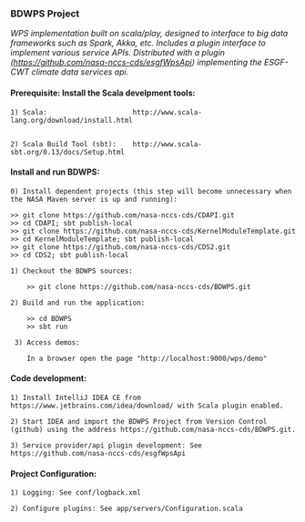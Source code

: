 ###                                BDWPS Project

_WPS implementation built on scala/play, designed to interface to big data frameworks such as Spark, Akka, etc. Includes a plugin interface to implement various service APIs.  Distributed with a plugin (https://github.com/nasa-nccs-cds/esgfWpsApi) implementing the ESGF-CWT climate data services api._

####  Prerequisite: Install the Scala develpment tools:

    1) Scala:                     http://www.scala-lang.org/download/install.html                   
                        
    
    2) Scala Build Tool (sbt):    http://www.scala-sbt.org/0.13/docs/Setup.html
                        

####  Install and run BDWPS:

    0) Install dependent projects (this step will become unnecessary when the NASA Maven server is up and running):
    
    >> git clone https://github.com/nasa-nccs-cds/CDAPI.git
    >> cd CDAPI; sbt publish-local
    >> git clone https://github.com/nasa-nccs-cds/KernelModuleTemplate.git
    >> cd KernelModuleTemplate; sbt publish-local
    >> git clone https://github.com/nasa-nccs-cds/CDS2.git
    >> cd CDS2; sbt publish-local

    1) Checkout the BDWPS sources:

        >> git clone https://github.com/nasa-nccs-cds/BDWPS.git

    2) Build and run the application:

        >> cd BDWPS
        >> sbt run

     3) Access demos:

        In a browser open the page "http://localhost:9000/wps/demo"


####  Code development:

    1) Install IntelliJ IDEA CE from https://www.jetbrains.com/idea/download/ with Scala plugin enabled.
    
    2) Start IDEA and import the BDWPS Project from Version Control (github) using the address https://github.com/nasa-nccs-cds/BDWPS.git.
    
    3) Service provider/api plugin development: See https://github.com/nasa-nccs-cds/esgfWpsApi

    

####  Project Configuration:

    1) Logging: See conf/logback.xml
    
    2) Configure plugins: See app/servers/Configuration.scala
    
    

    

